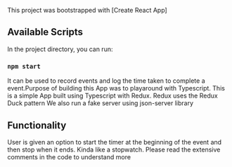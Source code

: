 This project was bootstrapped with [Create React App]

## Available Scripts

In the project directory, you can run:

### `npm start`

It can be used to record events and log the time taken to complete a event.Purpose of building this App was to playaround with Typescript.
This is a simple App built using Typescript with Redux. 
Redux uses the Redux Duck pattern
We also run a fake server using json-server library

## Functionality
User is given an option to start the timer at the beginning of the event and then stop when it ends. Kinda like a stopwatch. Please read the extensive comments in the code to understand more
